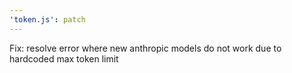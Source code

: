 ```yaml
---
'token.js': patch
---
```


Fix: resolve error where new anthropic models do not work due to hardcoded max token limit
